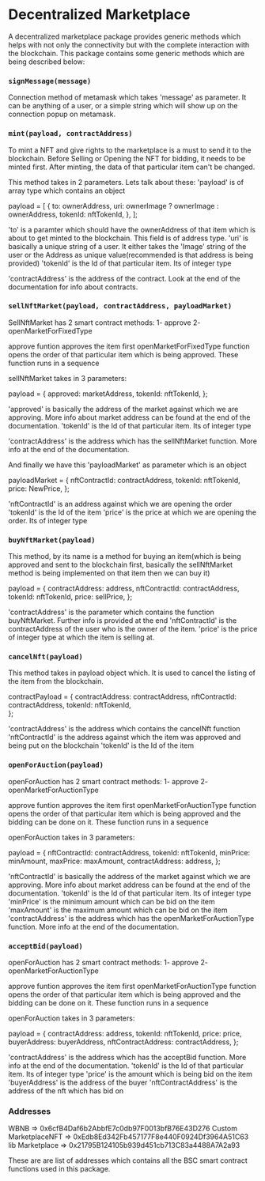 # Decentralized Marketplace

A decentralized marketplace package provides generic methods which helps with not only the connectivity but with the complete interaction with the blockchain. This package contains some generic methods which are being described below:

### `signMessage(message)`

Connection method of metamask which takes 'message' as parameter. It can be anything of a user, or a simple string which will show up on the connection popup on metamask.

### `mint(payload, contractAddress)`

To mint a NFT and give rights to the marketplace is a must to send it to the blockchain. Before Selling or Opening the NFT for bidding, it needs to be minted first. After minting, the data of that particular item can't be changed.

This method takes in 2 parameters. Lets talk about these:
'payload' is of array type which contains an object

 payload = [
              {
                to: ownerAddress,
                uri: ownerImage
                  ? ownerImage
                  : ownerAddress,
                tokenId: nftTokenId,
              },
            ];

'to' is a paramter which should have the ownerAddress of that item which is about to get minted to the blockchain. This field is of address type.
'uri' is basically a unique string of a user. It either takes the 'Image' string of the user or the Address as unique value(recommended is that address is being provided)
'tokenId' is the Id of that particular item. Its of integer type

'contractAddress' is the address of the contract. Look at the end of the documentation for info about contracts.


### `sellNftMarket(payload, contractAddress, payloadMarket)`

SellNftMarket has 2 smart contract methods:
1- approve
2- openMarketForFixedType

approve funtion approves the item first
openMarketForFixedType function opens the order of that particular item which is being approved. These function runs in a sequence 

sellNftMarket takes in 3 parameters:

payload = {
                approved: marketAddress,
                tokenId: nftTokenId,
          };

'approved' is basically the address of the market against which we are approving. More info about market address can be found at the end of the documentation.
'tokenId' is the Id of that particular item. Its of integer type

'contractAddress' is the address which has the sellNftMarket function. More info at the end of the documentation.

And finally we have this 'payloadMarket' as parameter which is an object


payloadMarket = {
                nftContractId: contractAddress,
                tokenId: nftTokenId,
                price: NewPrice,
              };

'nftContractId' is an address against which we are opening the order
'tokenId' is the Id of the item
'price' is the price at which we are opening the order. Its of integer type



### `buyNftMarket(payload)`

This method, by its name is a method for buying an item(which is being approved and sent to the blockchain first, basically the sellNftMarket method is being implemented on that item then we can buy it)

payload = {
            contractAddress: address,
            nftContractId: contractAddress,
            tokenId: nftTokenId,
            price: sellPrice,
          };

'contractAddress' is the parameter which contains the function buyNftMarket. Further info is provided at the end
'nftContractId' is the contractAddress of the user who is the owner of the item. 
'price' is the price of integer type at which the item is selling at.


### `cancelNft(payload)`

This method takes in payload object which. It is used to cancel the listing of the item from the blockchain.

contractPayload = {
          contractAddress: contractAddress,
          nftContractId: contractAddress,
          tokenId: nftTokenId,    
        };

'contractAddress' is the address which contains the cancelNft function
'nftContractId' is the address against which the item was approved and being put on the blockchain
'tokenId' is the Id of the item

### `openForAuction(payload)`

openForAuction has 2 smart contract methods:
1- approve
2- openMarketForAuctionType

approve funtion approves the item first
openMarketForAuctionType function opens the order of that particular item which is being approved and the bidding can be done on it. These function runs in a sequence 

openForAuction takes in 3 parameters:

payload = {
          nftContractId: contractAddress,
          tokenId: nftTokenId,
          minPrice: minAmount,
          maxPrice: maxAmount,
          contractAddress: address,
        };

'nftContractId' is basically the address of the market against which we are approving. More info about market address can be found at the end of the documentation.
'tokenId' is the Id of that particular item. Its of integer type
'minPrice' is the minimum amount which can be bid on the item
'maxAmount' is the maximum amount which can be bid on the item
'contractAddress' is the address which has the openMarketForAuctionType function. More info at the end of the documentation.

### `acceptBid(payload)`

openForAuction has 2 smart contract methods:
1- approve
2- openMarketForAuctionType

approve funtion approves the item first
openMarketForAuctionType function opens the order of that particular item which is being approved and the bidding can be done on it. These function runs in a sequence 

openForAuction takes in 3 parameters:

payload = {
          contractAddress: address,
          tokenId: nftTokenId,
          price: price,
          buyerAddress: buyerAddress,
          nftContractAddress: contractAddress,
        };

'contractAddress' is the address which has the acceptBid function. More info at the end of the documentation.
'tokenId' is the Id of that particular item. Its of integer type
'price' is the amount which is being bid on the item
'buyerAddress' is the address of the buyer
'nftContractAddress' is the address of the nft which has bid on




###  Addresses
WBNB => 0x6cfB4Daf6b2AbbfE7c0db97F0013bfB76E43D276
Custom MarketplaceNFT => 0xEdb8Ed342Fb457177F8e440F0924Df3964A51C63
lib Marketplace => 0x21795B124105b939d451cb713C83a4488A7A2a93

These are are list of addresses which contains all the BSC smart contract functions used in this package.

